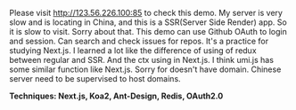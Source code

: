 Please visit http://123.56.226.100:85 to check this demo.
My server is very slow and is locating in China, and this is a SSR(Server Side Render) app. So it is slow to visit. Sorry about that.
This demo can use Github OAuth to login and session. Can search and check issues for repos. It's a practice for studying Next.js. I learned a lot like the difference of using of redux between regular and SSR. And the ctx using in Next.js. I think umi.js has some similar function like Next.js.
Sorry for doesn't have domain. Chinese server need to be supervised to host domains.

**Techniques: Next.js, Koa2, Ant-Design, Redis, OAuth2.0**

